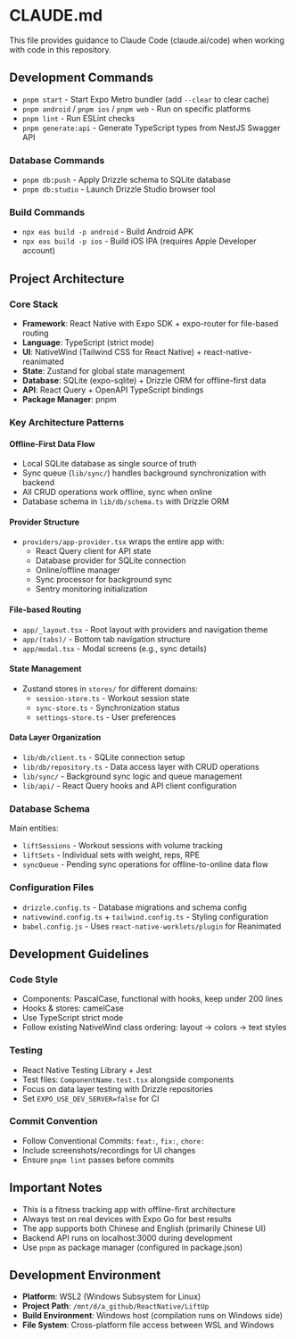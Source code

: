# CLAUDE.md

This file provides guidance to Claude Code (claude.ai/code) when working with code in this repository.

## Development Commands

- `pnpm start` - Start Expo Metro bundler (add `--clear` to clear cache)
- `pnpm android` / `pnpm ios` / `pnpm web` - Run on specific platforms
- `pnpm lint` - Run ESLint checks
- `pnpm generate:api` - Generate TypeScript types from NestJS Swagger API

### Database Commands

- `pnpm db:push` - Apply Drizzle schema to SQLite database
- `pnpm db:studio` - Launch Drizzle Studio browser tool

### Build Commands

- `npx eas build -p android` - Build Android APK
- `npx eas build -p ios` - Build iOS IPA (requires Apple Developer account)

## Project Architecture

### Core Stack

- **Framework**: React Native with Expo SDK + expo-router for file-based routing
- **Language**: TypeScript (strict mode)
- **UI**: NativeWind (Tailwind CSS for React Native) + react-native-reanimated
- **State**: Zustand for global state management
- **Database**: SQLite (expo-sqlite) + Drizzle ORM for offline-first data
- **API**: React Query + OpenAPI TypeScript bindings
- **Package Manager**: pnpm

### Key Architecture Patterns

#### Offline-First Data Flow

- Local SQLite database as single source of truth
- Sync queue (`lib/sync/`) handles background synchronization with backend
- All CRUD operations work offline, sync when online
- Database schema in `lib/db/schema.ts` with Drizzle ORM

#### Provider Structure

- `providers/app-provider.tsx` wraps the entire app with:
  - React Query client for API state
  - Database provider for SQLite connection
  - Online/offline manager
  - Sync processor for background sync
  - Sentry monitoring initialization

#### File-based Routing

- `app/_layout.tsx` - Root layout with providers and navigation theme
- `app/(tabs)/` - Bottom tab navigation structure
- `app/modal.tsx` - Modal screens (e.g., sync details)

#### State Management

- Zustand stores in `stores/` for different domains:
  - `session-store.ts` - Workout session state
  - `sync-store.ts` - Synchronization status
  - `settings-store.ts` - User preferences

#### Data Layer Organization

- `lib/db/client.ts` - SQLite connection setup
- `lib/db/repository.ts` - Data access layer with CRUD operations
- `lib/sync/` - Background sync logic and queue management
- `lib/api/` - React Query hooks and API client configuration

### Database Schema

Main entities:

- `liftSessions` - Workout sessions with volume tracking
- `liftSets` - Individual sets with weight, reps, RPE
- `syncQueue` - Pending sync operations for offline-to-online data flow

### Configuration Files

- `drizzle.config.ts` - Database migrations and schema config
- `nativewind.config.ts` + `tailwind.config.ts` - Styling configuration
- `babel.config.js` - Uses `react-native-worklets/plugin` for Reanimated

## Development Guidelines

### Code Style

- Components: PascalCase, functional with hooks, keep under 200 lines
- Hooks & stores: camelCase
- Use TypeScript strict mode
- Follow existing NativeWind class ordering: layout → colors → text styles

### Testing

- React Native Testing Library + Jest
- Test files: `ComponentName.test.tsx` alongside components
- Focus on data layer testing with Drizzle repositories
- Set `EXPO_USE_DEV_SERVER=false` for CI

### Commit Convention

- Follow Conventional Commits: `feat:`, `fix:`, `chore:`
- Include screenshots/recordings for UI changes
- Ensure `pnpm lint` passes before commits

## Important Notes

- This is a fitness tracking app with offline-first architecture
- Always test on real devices with Expo Go for best results
- The app supports both Chinese and English (primarily Chinese UI)
- Backend API runs on localhost:3000 during development
- Use `pnpm` as package manager (configured in package.json)

## Development Environment

- **Platform**: WSL2 (Windows Subsystem for Linux)
- **Project Path**: `/mnt/d/a_github/ReactNative/LiftUp`
- **Build Environment**: Windows host (compilation runs on Windows side)
- **File System**: Cross-platform file access between WSL and Windows
